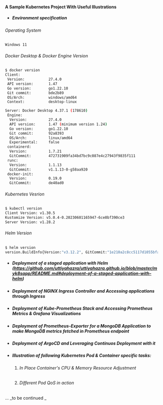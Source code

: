 #### A Sample Kubernetes Project With Useful Illustrations
- ##### Environment specification

###### Operating System
```bash
Windows 11
```
###### Docker Desktop & Docker Engine Version
```bash 
$ docker version
Client:
 Version:           27.4.0
 API version:       1.47
 Go version:        go1.22.10
 Git commit:        bde2b89
 OS/Arch:           windows/amd64
 Context:           desktop-linux

Server: Docker Desktop 4.37.1 (178610)
 Engine:
  Version:          27.4.0
  API version:      1.47 (minimum version 1.24)
  Go version:       go1.22.10
  Git commit:       92a8393
  OS/Arch:          linux/amd64
  Experimental:     false
 containerd:
  Version:          1.7.21
  GitCommit:        472731909fa34bd7bc9c087e4c27943f9835f111
 runc:
  Version:          1.1.13
  GitCommit:        v1.1.13-0-g58aa920
 docker-init:
  Version:          0.19.0
  GitCommit:        de40ad0
```
###### Kubernetes Vesrion
```bash
$ kubectl version
Client Version: v1.30.5
Kustomize Version: v5.0.4-0.20230601165947-6ce0bf390ce3
Server Version: v1.28.2
```
###### Helm Version
```bash
$ helm version
version.BuildInfo{Version:"v3.12.2", GitCommit:"1e210a2c8cc5117d1055bfaa5d40f51bbc2e345e", GitTreeState:"clean", GoVersion:"go1.20.5"}
```
- ##### Deployment of a staged application with Helm (https://github.com/uttiyahazra/uttiyahazra.github.io/blob/master/myk8sapp/README.md#deployment-of-a-staged-application-with-helm)
- ##### Deployment of NGINX Ingress Controller and Accessing applications through Ingress
- ##### Deployment of Kube-Prometheus Stack and Accessing Prometheus Metrics & Grafana Visualizations
- ##### Deployment of Prometheus-Exporter for a MongoDB Application to make MongoDB metrics fetched in Prometheus endpoint
- ##### Deployment of ArgoCD and Leveraging Continuos Deployment with it
- ##### Illustration of following Kubernetes Pod & Container specific tasks:
  1. ###### In Place Container's CPU & Memory Resource Adjustment
  2. ###### Different Pod QoS in action  
... _to be continued _

